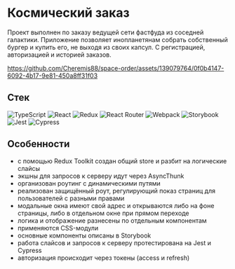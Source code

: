 # Космический заказ
Проект выполнен по заказу ведущей сети фастфуда из соседней галактики. Приложение позволяет инопланетянам собрать собственный бургер и купить его, не выходя из своих капсул. С регистрацией, авторизацией и историей заказов.

https://github.com/Cheremis88/space-order/assets/139079764/0f0b4147-6092-4b17-9e81-450a8ff31f03

## Стек
![TypeScript](https://img.shields.io/badge/TypeScript-3178C6)
![React](https://img.shields.io/badge/React-61DAFB)
![Redux](https://img.shields.io/badge/Redux-764ABC)
![React Router](https://img.shields.io/badge/React%20Router-CA4245)
![Webpack](https://img.shields.io/badge/Webpack-8DD6F9)
![Storybook](https://img.shields.io/badge/Storybook-FF4785)
![Jest](https://img.shields.io/badge/Jest-C21325)
![Cypress](https://img.shields.io/badge/Cypress-1BB3A4)

## Особенности
- с помощью Redux Toolkit создан общий store и разбит на логические слайсы
- экшны для запросов к серверу идут через AsyncThunk
- организован роутинг с динамическими путями
- реализован защищённый роут, регулирующий показ страниц для пользователей с разными правами
- модальные окна имеют свой адрес и открываются либо на фоне страницы, либо в отдельном окне при прямом переходе
- логика и отображение разнесены по отдельным компонентам
- применяются CSS-модули
- основные компоненты описаны в Storybook
- работа слайсов и запросов к серверу протестирована на Jest и Cypress
- авторизация происходит через токены (access и refresh)
